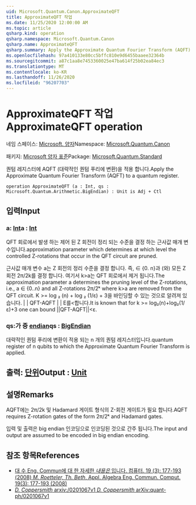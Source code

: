 ```yaml
---
uid: Microsoft.Quantum.Canon.ApproximateQFT
title: ApproximateQFT 작업
ms.date: 11/25/2020 12:00:00 AM
ms.topic: article
qsharp.kind: operation
qsharp.namespace: Microsoft.Quantum.Canon
qsharp.name: ApproximateQFT
qsharp.summary: Apply the Approximate Quantum Fourier Transform (AQFT) to a quantum register.
ms.openlocfilehash: 97a410133e80cc5bffc810e9d6455baaee32364b
ms.sourcegitcommit: a87c1aa8e7453360025e47ba614f25b02ea84ec3
ms.translationtype: MT
ms.contentlocale: ko-KR
ms.lasthandoff: 11/26/2020
ms.locfileid: "96207703"
---
```

# <a name="approximateqft-operation"></a><span data-ttu-id="ef115-102">ApproximateQFT 작업</span><span class="sxs-lookup"><span data-stu-id="ef115-102">ApproximateQFT operation</span></span>

<span data-ttu-id="ef115-103">네임 스페이스: [Microsoft. 양자](xref:Microsoft.Quantum.Canon)</span><span class="sxs-lookup"><span data-stu-id="ef115-103">Namespace: [Microsoft.Quantum.Canon](xref:Microsoft.Quantum.Canon)</span></span>

<span data-ttu-id="ef115-104">패키지: [Microsoft 양자 표준](https://nuget.org/packages/Microsoft.Quantum.Standard)</span><span class="sxs-lookup"><span data-stu-id="ef115-104">Package: [Microsoft.Quantum.Standard](https://nuget.org/packages/Microsoft.Quantum.Standard)</span></span>


<span data-ttu-id="ef115-105">퀀텀 레지스터에 AQFT (대략적인 퀀텀 푸리에 변환)을 적용 합니다.</span><span class="sxs-lookup"><span data-stu-id="ef115-105">Apply the Approximate Quantum Fourier Transform (AQFT) to a quantum register.</span></span>

```qsharp
operation ApproximateQFT (a : Int, qs : Microsoft.Quantum.Arithmetic.BigEndian) : Unit is Adj + Ctl
```


## <a name="input"></a><span data-ttu-id="ef115-106">입력</span><span class="sxs-lookup"><span data-stu-id="ef115-106">Input</span></span>

### <a name="a--int"></a><span data-ttu-id="ef115-107">a: [Int](xref:microsoft.quantum.lang-ref.int)</span><span class="sxs-lookup"><span data-stu-id="ef115-107">a : [Int](xref:microsoft.quantum.lang-ref.int)</span></span>

<span data-ttu-id="ef115-108">QFT 회로에서 발생 하는 제어 된 Z 회전이 정리 되는 수준을 결정 하는 근사값 매개 변수입니다.</span><span class="sxs-lookup"><span data-stu-id="ef115-108">approximation parameter which determines at which level the controlled Z-rotations that occur in the QFT circuit are pruned.</span></span>

<span data-ttu-id="ef115-109">근사값 매개 변수 a는 Z 회전의 정리 수준을 결정 합니다. 즉, ∈ {0. n}과 (와) 모든 Z 회전 2π/2k를 결정 합니다. 여기서 k>a는 QFT 회로에서 제거 됩니다.</span><span class="sxs-lookup"><span data-stu-id="ef115-109">The approximation parameter a determines the pruning level of the Z-rotations, i.e., a ∈ {0..n} and all Z-rotations 2π/2ᵏ where k>a are removed from the QFT circuit.</span></span> <span data-ttu-id="ef115-110">K >= log ₂ (n) + log ₂ (1/ε) + 3을 바인딩할 수 있는 것으로 알려져 있습니다. | | QFT-AQFT | | Ε를<합니다.</span><span class="sxs-lookup"><span data-stu-id="ef115-110">It is known that for k >= log₂(n)+log₂(1/ε)+3 one can bound ||QFT-AQFT||<ε.</span></span>


### <a name="qs--bigendian"></a><span data-ttu-id="ef115-111">qs:가 중 [endian](xref:Microsoft.Quantum.Arithmetic.BigEndian)</span><span class="sxs-lookup"><span data-stu-id="ef115-111">qs : [BigEndian](xref:Microsoft.Quantum.Arithmetic.BigEndian)</span></span>

<span data-ttu-id="ef115-112">대략적인 퀀텀 푸리에 변환이 적용 되는 n 개의 퀀텀 레지스터입니다.</span><span class="sxs-lookup"><span data-stu-id="ef115-112">quantum register of n qubits to which the Approximate Quantum Fourier Transform is applied.</span></span>



## <a name="output--unit"></a><span data-ttu-id="ef115-113">출력: [단위](xref:microsoft.quantum.lang-ref.unit)</span><span class="sxs-lookup"><span data-stu-id="ef115-113">Output : [Unit](xref:microsoft.quantum.lang-ref.unit)</span></span>



## <a name="remarks"></a><span data-ttu-id="ef115-114">설명</span><span class="sxs-lookup"><span data-stu-id="ef115-114">Remarks</span></span>

<span data-ttu-id="ef115-115">AQFT에는 2π/2k 및 Hadamard 게이트 형식의 Z-회전 게이트가 필요 합니다.</span><span class="sxs-lookup"><span data-stu-id="ef115-115">AQFT requires Z-rotation gates of the form 2π/2ᵏ and Hadamard gates.</span></span>

<span data-ttu-id="ef115-116">입력 및 출력은 big endian 인코딩으로 인코딩된 것으로 간주 됩니다.</span><span class="sxs-lookup"><span data-stu-id="ef115-116">The input and output are assumed to be encoded in big endian encoding.</span></span>

## <a name="references"></a><span data-ttu-id="ef115-117">참조 항목</span><span class="sxs-lookup"><span data-stu-id="ef115-117">References</span></span>

- [<span data-ttu-id="ef115-118">대 수 Eng. Commun에 대 한 자세한 *내용은* 입니다. 컴퓨터. 19 (3): 177-193 (2008)</span><span class="sxs-lookup"><span data-stu-id="ef115-118"> *M. Roetteler, Th. Beth*, Appl. Algebra Eng. Commun. Comput. 19(3): 177-193 (2008) </span></span>](http://doi.org/10.1007/s00200-008-0072-2)
- [<span data-ttu-id="ef115-119">*D. Coppersmith* arxiv:/0201067v1</span><span class="sxs-lookup"><span data-stu-id="ef115-119"> *D. Coppersmith* arXiv:quant-ph/0201067v1 </span></span>](https://arxiv.org/abs/quant-ph/0201067)